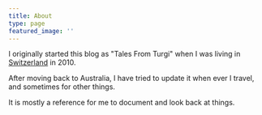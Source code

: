 ```yaml
---
title: About
type: page
featured_image: ''
---
```


I originally started this blog as "Tales From Turgi" when I was living in
[Switzerland](/tag/switzerland.html) in 2010.

After moving back to Australia, I have tried to update it when ever I travel, and sometimes for other things.

It is mostly a reference for me to document and look back at things.


